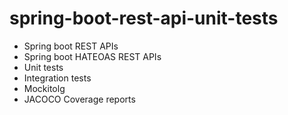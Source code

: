 # spring-boot-rest-api-unit-tests

- Spring boot REST APIs
- Spring boot HATEOAS REST APIs
- Unit tests
- Integration tests
- Mockitolg
- JACOCO Coverage reports
